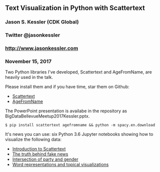 ## Text Visualization in Python with Scattertext
### Jason S. Kessler (CDK Global)
### Twitter @jasonkessler
### http://www.jasonkessler.com
### November 15, 2017

Two Python libraries I've developed, Scattertext and AgeFromName, are heavily used in the talk.

Please install them and if you have time, star them on Github:

- [Scattertext](https://github.com/JasonKessler/scattertext)
- [AgeFromName](https://github.com/JasonKessler/agefromname)

The PowerPoint presentation is availabe in the repository as BigDataBellevueMeetup2017Kessler.pptx.

`$ pip install scattertext agefromname && python -m spacy.en.download`

It's news you can use: six Python 3.6 Jupyter notebooks showing how to visualize the following data:

- [Introduction to Scattertext](https://nbviewer.jupyter.org/github/JasonKessler/Scattertext-BBD2017/blob/master/Scattertext-Intro-Part-1.ipynb)
- [The truth behind fake news](https://nbviewer.jupyter.org/github/JasonKessler/Scattertext-BBD2017/blob/master/Fake-News-Analysis.ipynb)
- [Intersection of party and gender](https://nbviewer.jupyter.org/github/JasonKessler/Scattertext-BBD2017/blob/master/Scattertext-Intro-Part-2.ipynb)
- [Word representations and topical visualizations](https://nbviewer.jupyter.org/github/JasonKessler/Scattertext-BBD2017/blob/master/Scattertext-Intro-Part-3.ipynb)
